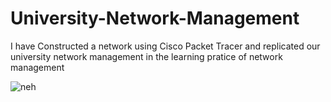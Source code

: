 # University-Network-Management
I have Constructed a network using Cisco Packet Tracer and replicated our university network management in the learning pratice of network management

![neh](https://github.com/snehalathaR/University-Network-Management/assets/129849249/09091b4d-52a8-4654-9115-d1bf713d765c)
